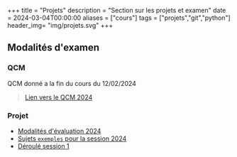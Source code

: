 +++
title = "Projets"
description = "Section sur les projets et examen"
date = 2024-03-04T00:00:00
aliases = ["cours"]
tags = ["projets","git","python"]
header_img= "img/projets.svg"
+++

## Modalités d'examen

### QCM 
QCM donné a la fin du cours du 12/02/2024

> [Lien vers le QCM 2024](/pdf/qcm_conceplog2024.pdf)

### Projet

- [Modalités d'évaluation 2024](/projets/modalites/)
- [Sujets `exemples` pour la session 2024](/projets/sujets/)
- [Déroulé session 1](/projets/suivi/aide-projet)